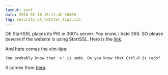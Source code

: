 ```yaml
---
layout: post
date: 2016-02-16 15:11:42 +0800
tag: security,CA,twitter,tips,vim
---
```


Oh StartSSL places its PKI in 360's server. You know, i hate 360. SO please beware if the website is using StartSSL.
Here is the [link](https://pierrekim.github.io/blog/2016-02-16-why-i-stopped-using-startssl-because-of-qihoo-360.html).

And here comes the vim-tips:
```
You probably know that 'u' is undo. Do you know that Ctrl-R is redo?
```
It comes from [here](https://twitter.com/vimtips/status/699277152399835136).

